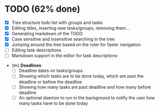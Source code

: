# TODO (62% done)
- [X] Tree structure todo list with groups and tasks
- [X] Editing titles, inserting new tasks/groups, removing them...
- [X] Generating markdown of the TODO
- [X] Case sensitive and insensitive searching in the tree
- [X] Jumping around the tree based on the ruler for faster navigation
- [ ] Editing task descriptions
- [ ] Markdown support in the editor for task descriptions
- (`0%`) **Deadlines**
	- [ ] Deadline dates on tasks/groups
	- [ ] Showing which tasks are to be done today, which are past the deadline or before the deadline
	- [ ] Showing how many tasks are past deadline and how many before deadline
	- [ ] An optional daemon to run in the background to notify the user how many tasks have to be done today 

